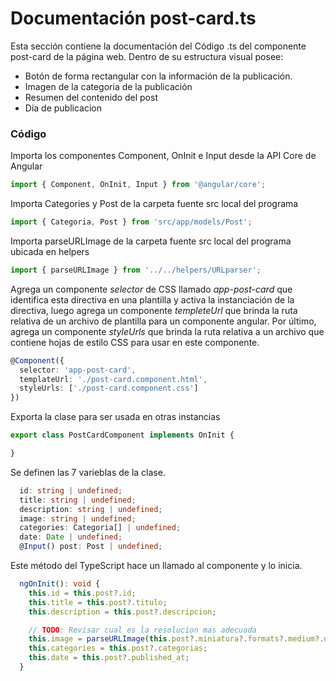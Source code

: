 # Documentación post-card.ts

 Esta sección contiene la documentación del Código .ts del componente post-card de la página web. Dentro de su estructura visual posee: 
*  Botón de forma rectangular con la información de la publicación.
*  Imagen de la categoria de la publicación
*  Resumen del contenido del post 
*  Dia de publicacion

### Código

Importa los componentes Component, OnInit e Input desde la API Core de Angular

``` ts
import { Component, OnInit, Input } from '@angular/core';
```
Importa Categories y Post de la carpeta fuente src local del programa
``` ts
import { Categoria, Post } from 'src/app/models/Post';
```
Importa parseURLImage de la carpeta fuente src local del programa ubicada en helpers
``` ts
import { parseURLImage } from '../../helpers/URLparser';
```

Agrega un componente *selector* de CSS llamado *app-post-card* que identifica esta directiva en una plantilla y activa la instanciación de la directiva, luego agrega un componente *templeteUrl* que brinda la ruta relativa de un archivo de plantilla para un componente angular. Por último, agrega un componente *styleUrls* que brinda la ruta relativa a un archivo que contiene hojas de estilo CSS para usar en este componente.  
``` ts
@Component({
  selector: 'app-post-card',
  templateUrl: './post-card.component.html',
  styleUrls: ['./post-card.component.css']
})
```

Exporta la clase para ser usada en otras instancias
``` ts
export class PostCardComponent implements OnInit {

}
```

Se definen las 7 varieblas de la clase.
``` ts
  id: string | undefined;
  title: string | undefined;
  description: string | undefined;
  image: string | undefined;
  categories: Categoria[] | undefined;
  date: Date | undefined;
  @Input() post: Post | undefined;
```

 Este método del TypeScript hace un llamado al componente y lo inicia.
``` ts
  ngOnInit(): void {
    this.id = this.post?.id;
    this.title = this.post?.titulo;
    this.description = this.post?.descripcion;

    // TODO: Revisar cual es la resolucion mas adecuada
    this.image = parseURLImage(this.post?.miniatura?.formats?.medium?.url);
    this.categories = this.post?.categorias;
    this.date = this.post?.published_at;
  }
```

